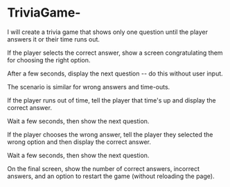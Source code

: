 # TriviaGame-

I will create a trivia game that shows only one question until the player answers it or their time runs out.

If the player selects the correct answer, show a screen congratulating them for choosing the right option. 

After a few seconds, display the next question -- do this without user input.

The scenario is similar for wrong answers and time-outs.

If the player runs out of time, tell the player that time's up and display the correct answer. 

Wait a few seconds, then show the next question.

If the player chooses the wrong answer, tell the player they selected the wrong option and then display the correct answer. 

Wait a few seconds, then show the next question.

On the final screen, show the number of correct answers, incorrect answers, and an option to restart the game (without reloading the page).